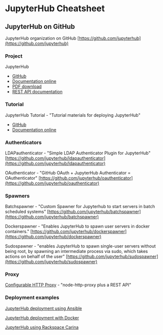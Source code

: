# JupyterHub Cheatsheet

## JupyterHub on GitHub
JupyterHub organization on GitHub [https://github.com/jupyterhub](https://github.com/jupyterhub)

### Project

JupyterHub 
- [GitHub](https://github.com/jupyterhub/jupyterhub)
- [Documentation online](http://jupyterhub.readthedocs.io/en/latest/) 
- [PDF download](https://media.readthedocs.org/pdf/jupyterhub/latest/jupyterhub.pdf) 
- [REST API documentation](http://petstore.swagger.io/?url=https://raw.githubusercontent.com/jupyter/jupyterhub/master/docs/rest-api.yml#/default)

### Tutorial

JupyterHub Tutorial - "Tutorial materials for deploying JupyterHub" 
- [GitHub](https://github.com/jupyterhub/jupyterhub-tutorial)
- [Documentation online](http://jupyterhub-tutorial.readthedocs.io/)

### Authenticators

LDAPauthenticator - "Simple LDAP Authenticator Plugin for JupyterHub" [https://github.com/jupyterhub/ldapauthenticator](https://github.com/jupyterhub/ldapauthenticator)

OAuthenticator - "GitHub OAuth + JupyterHub Authenticator = OAuthenticator"
[https://github.com/jupyterhub/oauthenticator](https://github.com/jupyterhub/oauthenticator)

### Spawners

Batchspawner - "Custom Spawner for Jupyterhub to start servers in batch scheduled systems" [https://github.com/jupyterhub/batchspawner](https://github.com/jupyterhub/batchspawner)

Dockerspawner - "Enables JupyterHub to spawn user servers in docker containers." [https://github.com/jupyterhub/dockerspawner](https://github.com/jupyterhub/dockerspawner)

Sudospawner - "enables JupyterHub to spawn single-user servers without being root, by spawning an intermediate process via sudo, which takes actions on behalf of the user" [https://github.com/jupyterhub/sudospawner](https://github.com/jupyterhub/sudospawner)

### Proxy

[Configurable HTTP Proxy](https://github.com/jupyterhub/configurable-http-proxy) - "node-http-proxy plus a REST API"

### Deployment examples

[JupyterHub deployment using Ansible](https://github.com/jupyterhub/jupyterhub-deploy-teaching)

[JupyterHub deployment with Docker](https://github.com/jupyterhub/jupyterhub-deploy-docker)

[JupyterHub using Rackspace Carina](https://github.com/jupyterhub/jupyterhub-carina)
